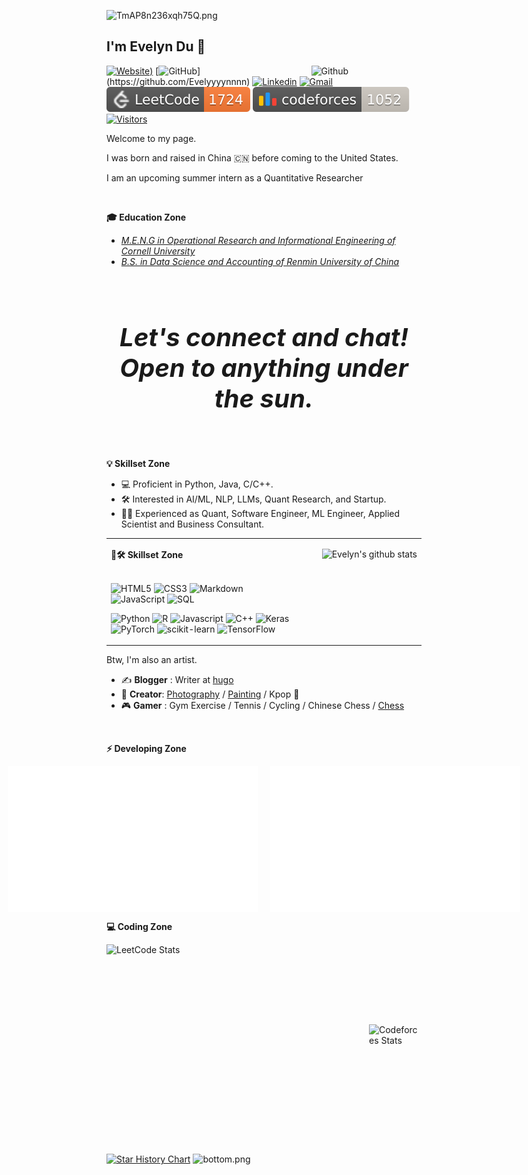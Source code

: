![TmAP8n236xqh75Q.png](https://i.loli.net/2020/07/13/OiwrC2KRZNPA9cJ.png)

## I'm Evelyn Du 👋 
<img width="35%" align="right" alt="Github" src="https://user-images.githubusercontent.com/48678280/88862734-4903af80-d201-11ea-968b-9c939d88a37c.gif" />


[![Website](https://img.shields.io/badge/-Website-4B9AE5?style=flat&logo=safari&logoColor=white&link=[https://evelyyyynnnn.github.io/))](https://evelyyyynnnn.github.io/)
[![GitHub](https://img.shields.io/badge/-GitHub-2F2F2F?style=flat&logo=github&logoColor=white&link=[https://github.com/Evelyyyynnnn](https://github.com/Evelyyyynnnn))](https://github.com/Evelyyyynnnn)
[![Linkedin](https://img.shields.io/badge/-LinkedIn-306EA8?style=flat&logo=Linkedin&logoColor=white&link=https://www.linkedin.com/in/evelyyyn-du/)](https://www.linkedin.com/in/evelyyyn-du/) 
[![Gmail](https://img.shields.io/badge/-Email-D9534F?style=flat&logo=gmail&logoColor=white&link=mailto:wd275@cornell.edu)](mailto:wd275@cornell.edu)
![LeetCode Score](https://raw.githubusercontent.com/kaiicheng/leetcode-score-tracker/main/badge.svg)
[![Codeforces](https://raw.githubusercontent.com/kaiicheng/Codeforces-Dashboard/main/output/max_rating.svg)](https://codeforces.com/profile/Evelyyyynnnn)
[![Visitors](https://komarev.com/ghpvc/?username=Evelyyyynnnn)](https://github.com/Evelyyyynnnn/)


Welcome to my page.

I was born and raised in China 🇨🇳 before coming to the United States.

I am an upcoming summer intern as a Quantitative Researcher


<br>

<b>🎓 Education Zone</b>
- *[M.E.N.G in Operational Research and Informational Engineering of Cornell University](https://www.orie.cornell.edu/orie/programs/meng-degree-ithaca/meng-resources/orie-meng-handbook-2024-2025)*
- *[B.S. in Data Science and Accounting of Renmin University of China](https://mbaen.rmbs.ruc.edu.cn/)*


<br>
<br>

<p align="center" style="font-size: 40px; font-weight: bold;">
  <i>Let's connect and chat! Open to anything under the sun.</i>
</p>
<br>


<b>💡 Skillset Zone</b>

<!-- 👇 简历性描述 -->
<ul>
  <li>💻 Proficient in Python, Java, C/C++.</li>
  <li>🛠️ Interested in AI/ML, NLP, LLMs, Quant Research, and Startup.</li>
  <li>👨‍💻 Experienced as Quant, Software Engineer, ML Engineer, Applied Scientist and Business Consultant.</li>
</ul>

<table>
  <tr>
    <td valign="top" width="60%">

<!-- 👇 技能徽章区域 -->
<p align="left">
  
  <b>🧠🛠️ Skillset Zone</b><br><br>

  ![HTML5](https://img.shields.io/badge/-HTML5-000000?style=for-the-badge&logo=HTML5)
  ![CSS3](https://img.shields.io/badge/-CSS3-000000?style=for-the-badge&logo=CSS3)
  ![Markdown](http://img.shields.io/badge/-Markdown-000000?style=for-the-badge&logo=Markdown&logoColor=magenta)
  ![JavaScript](https://img.shields.io/badge/-JavaScript-000000?style=for-the-badge&logo=javascript)
  ![SQL](https://img.shields.io/badge/-SQL-000000?style=for-the-badge&logo=MySQL)

  ![Python](https://img.shields.io/badge/python-3670A0?style=flat&logo=python&logoColor=ffdd54)
  ![R](https://img.shields.io/badge/r-%23276DC3.svg?style=flat&logo=r&logoColor=white)
  ![Javascript](https://shields.io/badge/JavaScript-F7DF1E?logo=JavaScript&logoColor=000&style=flat-square)
  ![C++](https://img.shields.io/badge/C++-00599C?style=flat-square&logo=C%2B%2B&logoColor=white)
  ![Keras](https://img.shields.io/badge/Keras-%23D00000.svg?style=flat&logo=Keras&logoColor=white)
  ![PyTorch](https://img.shields.io/badge/PyTorch-%23EE4C2C.svg?style=flat&logo=PyTorch&logoColor=white)
  ![scikit-learn](https://img.shields.io/badge/scikit--learn-%23F7931E.svg?style=flat&logo=scikit-learn&logoColor=white)
  ![TensorFlow](https://img.shields.io/badge/TensorFlow-%23FF6F00.svg?style=flat&logo=TensorFlow&logoColor=white)

</p>

</td>
<td valign="top" width="40%">

<!-- 👇 GitHub Stats 右对齐 -->
<p align="right">
  <img src="https://github-readme-stats.vercel.app/api?username=Evelyyyynnnn&show_icons=true&theme=dark" alt="Evelyn's github stats" />
</p>

</td>
  </tr>
</table>


Btw, I'm also an artist.


- ✍️ **Blogger** : Writer at [hugo](https://evelyn-english-post-site.vercel.app/)
- 🏃 **Creator**: [Photography](https://www.instagram.com/evelynnnnn.du/) / [Painting](https://jekyll-typing-artist.vercel.app/) / Kpop 🥋 
- 🎮 **Gamer** : Gym Exercise / Tennis / Cycling / Chinese Chess / [Chess](https://papergames.io/zh/%E4%BA%94%E5%AD%90%E6%A3%8B)


<br>

<b>⚡ Developing Zone</b>

<p style="display: flex; justify-content: center; align-items: center; gap: 20px;">
  <img width="400em" src="https://github.com/Evelyyyynnnn/STATA/blob/master/generated/overview.svg" /> 
  <img width="400em" src="https://github.com/Evelyyyynnnn/STATA/blob/master/generated/languages.svg"/>
</p>


<b>💻 Coding Zone</b>
<p style="display: flex; justify-content: center; align-items: center; gap: 20px;">
  <img width="400em" height="290" src="https://leetcard.jacoblin.cool/Evelyyyynnnn?theme=light&ext=contest&radius=10&width=600&height=403=0&border=2" alt="LeetCode Stats"/>
  <img width="400em" src="https://github.com/Evelyyyynnnn/CodeForce-stats/output/light_card.svg" alt="Codeforces Stats"/>
</p>

<br>


[![Star History Chart](https://api.star-history.com/svg?repos=Evelyyyynnnn/ProgrammingLearning&type=Date)](https://star-history.com/#Evelyyyynnnn/ProgrammingLearning&Date)
![bottom.png](https://i.loli.net/2020/07/12/b3grZD6LFseGuUP.png)
